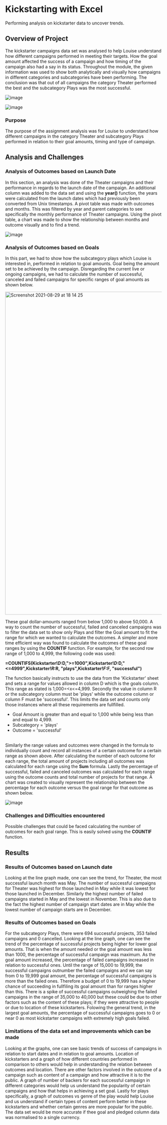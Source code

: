 # Kickstarting with Excel
Performing analysis on kickstarter data to uncover trends.
## Overview of Project
The kickstarter campaigns data set was analysed to help Louise understand how different campaigns performed in meeting their targets. How the goal amount affected the success of a campaign and how timing of the campaign also had a say in its status. Throughout the module, the given information was used to show both analytically and visually how campaigns in different categories and subcategories have been performing. The conclusion was that out of all campaigns the category Theater performed the best and the subcategory Plays was the most successful. 

![image](https://user-images.githubusercontent.com/87828174/131266123-5e45350c-7794-4292-bbf4-40a9a08d6814.png) 

![image](https://user-images.githubusercontent.com/87828174/131266910-bfcff984-2cb3-4c9f-9e90-439ff0e3db9f.png)

### Purpose
The purpose of the assignment analysis was for Louise to understand how different campaigns in the category Theater and subcategory Plays performed in relation to their goal amounts, timing and type of campaign.
## Analysis and Challenges
### Analysis of Outcomes based on Launch Date
In this section, an analysis was done of the Theater campaigns and their performance in regards to the launch date of the campaign. An additional column was added to the data set and using the **year()** function, the years were calculated from the launch dates which had previously been converted from Unix timestamps. A pivot table was made with outcomes and months. This was filtered by year and parent categories to see specifically the monthly performance of Theater campaigns. Using the pivot table, a chart was made to show the relationship between months and outcome visually and to find a trend. 

![image](https://user-images.githubusercontent.com/87828174/131266512-105fb459-023a-4dfb-aa6e-f68a73c1433b.png) 

### Analysis of Outcomes based on Goals
In this part, we had to show how the subcategory plays which Louise is interested in, performed in relation to goal amounts. Goal being the amount set to be achieved by the campaign. Disregarding the current live or ongoing campaigns, we had to calculate the number of successful, canceled and failed campaigns for specific ranges of goal amounts as shown below. 

<img width="1035" alt="Screenshot 2021-08-29 at 18 14 25" src="https://user-images.githubusercontent.com/87828174/131266977-41926ed3-462c-4cc6-bafe-4a617a117785.png"> 

These goal dollar-amounts ranged from below 1,000 to above 50,000. A way to count the number of successful, failed and canceled campaigns was to filter the data set to show only Plays and filter the Goal amount to fit the range for which we wanted to calculate the outcomes. A simpler and more time efficient way was found to calculate the outcomes of these goal ranges by using the **COUNTIF** function. For example, for the second row range of 1,000 to 4,999, the following code was used:
  
**=COUNTIFS(Kickstarter!$D:$D,">=1000",Kickstarter!$D:$D,"<=4999",Kickstarter!$R:$R, "plays",Kickstarter!$F:$F, "successful")**
  
The function basically instructs to use the data from the 'Kickstarter' sheet and sets a range for values allowed in column D which is the goals column. This range as stated is 1,000=<x<=4,999. Secondly the value in column R or the subcategory column must be 'plays' while the outcome column or column F must be 'successful'. This limits the data set and counts only those instances where all these requirements are fullfilled. 
* Goal Amount is greater than and equal to 1,000 while being less than and equal to 4,999.
* Subcategory = 'plays'
* Outcome = 'successful'
  
<BR> Similarly the range values and outcomes were changed in the formula to individually count and record all instances of a certain outcome for a certain range as shown above. After calculating the number of each outcome for each range, the total amount of projects including all outcomes was calculated for each range using the **Sum** formula. Lastly the percentage of successful, failed and canceled outcomes was calculated for each range using the outcome counts and total number of projects for that range. A chart was created to visually represent the relationship between the percentage for each outcome versus the goal range for that outcome as shown below.
  
![image](https://user-images.githubusercontent.com/87828174/131267852-03ead31d-682a-4466-b8ed-0b88543ec554.png)
  
### Challenges and Difficulties encountered
  Possible challenges that could be faced calculating the number of outcomes for each goal range. This is easily solved using the **COUNTIF** function.
  
## Results
### Results of Outcomes based on Launch date
  Looking at the line graph made, one can see the trend, for Theater, the most successful launch month was May. The number of successful campaigns for Theater was highest for those launched in May while it was lowest for those launched in December. Similarly the highest number of failed campaigns started in May and the lowest in November. This is also due to the fact the highest number of campaign start dates are in May while the lowest number of campaign starts are in December.
  
### Results of Outcomes based on Goals
  For the subcategory Plays, there were 694 successful projects, 353 failed campaigns and 0 cancelled. Looking at the line graph, one can see the trend of the percentage of successful projects being higher for lower goal amounts. That is when the amount needed or the goal amount was less than 1000, the percentage of successful campaign was maximum. As the goal amount increased, the percentage of failed campaigns increased in relation to successful ones. Until the range of 15,000 to 19,999, the successful campaigns outnumber the failed campaigns and we can say from 0 to 19,999 goal amount, the percentage of successful campaigns is more than the failed ones. Therefore a budget of 0 to 19,999 has a higher chance of succeeding in fullfiling its goal amount than for ranges higher than this. There is a spike of successful campaigns outweighing the failed campaigns in the range of 35,000 to 40,000 but these could be due to other factors such as the content of these plays; if they were attractive to people or due to location of these kickstarters. Folowing the general trend, in the largest goal amounts, the percentage of successful campaigns goes to 0 or near 0 as most kickstarter campaigns with extremely high goals failed.

### Limitations of the data set and improvements which can be made
  Looking at the graphs, one can see basic trends of success of campaigns in relation to start dates and in relation to goal amounts. Location of kickstarters and a graph of how different countries performed in comparison to others would help in understanding the relation between outcomes and location. There are other factors involved in the outcome of a campaign such as content of a campaign and how attractive it is to the public. A graph of number of backers for each successful campaign in different categories would help us understand the popularity of certain campaigns and how that helps in achieving a set goal. Lastly for plays specifically, a graph of outcomes vs genre of the play would help Louise and us understand if certain types of content perform better in these kickstarters and whether certain genres are more popular for the public. The data set would be more accurate if thee goal and pledged column data was normalised to a single currency.

 

